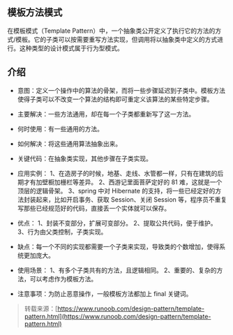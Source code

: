 ## 模板方法模式
在模板模式（Template Pattern）中，一个抽象类公开定义了执行它的方法的方式/模板。它的子类可以按需要重写方法实现，但调用将以抽象类中定义的方式进行。这种类型的设计模式属于行为型模式。

## 介绍
- 意图：定义一个操作中的算法的骨架，而将一些步骤延迟到子类中。模板方法使得子类可以不改变一个算法的结构即可重定义该算法的某些特定步骤。

- 主要解决：一些方法通用，却在每一个子类都重新写了这一方法。

- 何时使用：有一些通用的方法。

- 如何解决：将这些通用算法抽象出来。

- 关键代码：在抽象类实现，其他步骤在子类实现。

- 应用实例： 1、在造房子的时候，地基、走线、水管都一样，只有在建筑的后期才有加壁橱加栅栏等差异。 2、西游记里面菩萨定好的 81 难，这就是一个顶层的逻辑骨架。 3、spring 中对 Hibernate 的支持，将一些已经定好的方法封装起来，比如开启事务、获取 Session、关闭 Session 等，程序员不重复写那些已经规范好的代码，直接丢一个实体就可以保存。

- 优点： 1、封装不变部分，扩展可变部分。 2、提取公共代码，便于维护。 3、行为由父类控制，子类实现。

- 缺点：每一个不同的实现都需要一个子类来实现，导致类的个数增加，使得系统更加庞大。

- 使用场景： 1、有多个子类共有的方法，且逻辑相同。 2、重要的、复杂的方法，可以考虑作为模板方法。

- 注意事项：为防止恶意操作，一般模板方法都加上 final 关键词。

> 转载来源：[https://www.runoob.com/design-pattern/template-pattern.html](https://www.runoob.com/design-pattern/template-pattern.html)